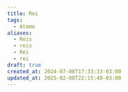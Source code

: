 ```yaml
---
title: Rei
tags:
  - Átomo
aliases:
  - Reis
  - reis
  - Rei
  - rei
draft: true
created_at: 2024-07-08T17:33:33-03:00
updated_at: 2025-02-08T22:15:40-03:00
---
```

